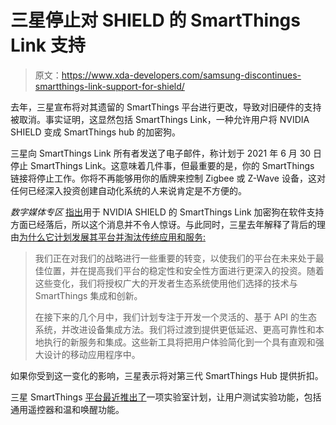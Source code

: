 # 三星停止对 SHIELD 的 SmartThings Link 支持

> 原文：<https://www.xda-developers.com/samsung-discontinues-smartthings-link-support-for-shield/>

去年，三星宣布将对其遗留的 SmartThings 平台进行更改，导致对旧硬件的支持被取消。事实证明，这显然包括 SmartThings Link，一种允许用户将 NVIDIA SHIELD 变成 SmartThings hub 的加密狗。

三星向 SmartThings Link 所有者发送了电子邮件，称计划于 2021 年 6 月 30 日停止 SmartThings Link。这意味着几件事，但最重要的是，你的 SmartThings 链接将停止工作。你将不再能够用你的盾牌来控制 Zigbee 或 Z-Wave 设备，这对任何已经深入投资创建自动化系统的人来说肯定是不方便的。

*数字媒体专区* [指出](https://www.thedigitalmediazone.com/2021/03/01/smartthings-retiring-older-hub/)用于 NVIDIA SHIELD 的 SmartThings Link 加密狗在软件支持方面已经落后，所以这个消息并不令人惊讶。与此同时，三星去年解释了背后的理由[为什么它计划发展其平台并淘汰传统应用和服务:](https://community.smartthings.com/t/announcement-changes-to-our-legacy-smartthings-platform/197958)

> 我们正在对我们的战略进行一些重要的转变，以使我们的平台在未来处于最佳位置，并在提高我们平台的稳定性和安全性方面进行更深入的投资。随着这些变化，我们将授权广大的开发者生态系统使用他们选择的技术与 SmartThings 集成和创新。
> 
> 在接下来的几个月中，我们计划专注于开发一个灵活的、基于 API 的生态系统，并改进设备集成方法。我们将过渡到提供更低延迟、更高可靠性和本地执行的新服务和集成。这些新工具将把用户体验简化到一个具有直观和强大设计的移动应用程序中。

如果你受到这一变化的影响，三星表示将对第三代 SmartThings Hub 提供折扣。

三星 SmartThings [平台最近推出了](https://www.xda-developers.com/samsung-smartthings-labs-experimental-features/)一项实验室计划，让用户测试实验功能，包括通用遥控器和温和唤醒功能。